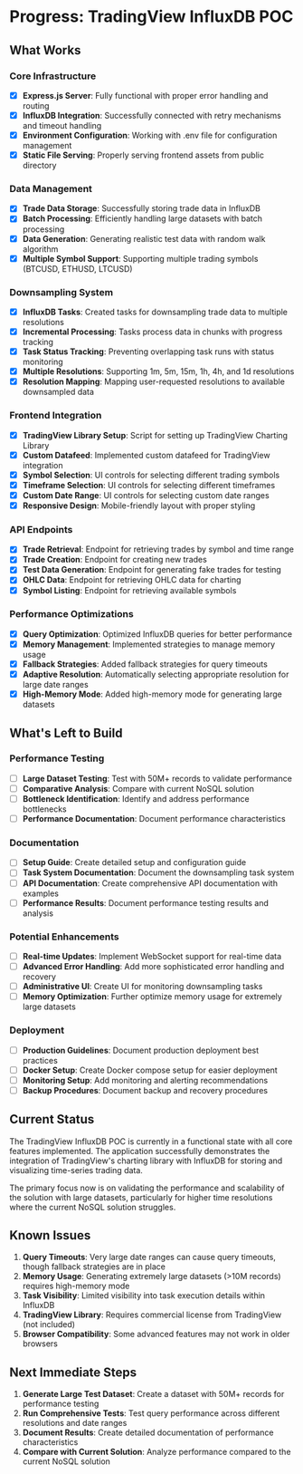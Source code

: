 # Progress: TradingView InfluxDB POC

## What Works

### Core Infrastructure

- [x] **Express.js Server**: Fully functional with proper error handling and routing
- [x] **InfluxDB Integration**: Successfully connected with retry mechanisms and timeout handling
- [x] **Environment Configuration**: Working with .env file for configuration management
- [x] **Static File Serving**: Properly serving frontend assets from public directory

### Data Management

- [x] **Trade Data Storage**: Successfully storing trade data in InfluxDB
- [x] **Batch Processing**: Efficiently handling large datasets with batch processing
- [x] **Data Generation**: Generating realistic test data with random walk algorithm
- [x] **Multiple Symbol Support**: Supporting multiple trading symbols (BTCUSD, ETHUSD, LTCUSD)

### Downsampling System

- [x] **InfluxDB Tasks**: Created tasks for downsampling trade data to multiple resolutions
- [x] **Incremental Processing**: Tasks process data in chunks with progress tracking
- [x] **Task Status Tracking**: Preventing overlapping task runs with status monitoring
- [x] **Multiple Resolutions**: Supporting 1m, 5m, 15m, 1h, 4h, and 1d resolutions
- [x] **Resolution Mapping**: Mapping user-requested resolutions to available downsampled data

### Frontend Integration

- [x] **TradingView Library Setup**: Script for setting up TradingView Charting Library
- [x] **Custom Datafeed**: Implemented custom datafeed for TradingView integration
- [x] **Symbol Selection**: UI controls for selecting different trading symbols
- [x] **Timeframe Selection**: UI controls for selecting different timeframes
- [x] **Custom Date Range**: UI controls for selecting custom date ranges
- [x] **Responsive Design**: Mobile-friendly layout with proper styling

### API Endpoints

- [x] **Trade Retrieval**: Endpoint for retrieving trades by symbol and time range
- [x] **Trade Creation**: Endpoint for creating new trades
- [x] **Test Data Generation**: Endpoint for generating fake trades for testing
- [x] **OHLC Data**: Endpoint for retrieving OHLC data for charting
- [x] **Symbol Listing**: Endpoint for retrieving available symbols

### Performance Optimizations

- [x] **Query Optimization**: Optimized InfluxDB queries for better performance
- [x] **Memory Management**: Implemented strategies to manage memory usage
- [x] **Fallback Strategies**: Added fallback strategies for query timeouts
- [x] **Adaptive Resolution**: Automatically selecting appropriate resolution for large date ranges
- [x] **High-Memory Mode**: Added high-memory mode for generating large datasets

## What's Left to Build

### Performance Testing

- [ ] **Large Dataset Testing**: Test with 50M+ records to validate performance
- [ ] **Comparative Analysis**: Compare with current NoSQL solution
- [ ] **Bottleneck Identification**: Identify and address performance bottlenecks
- [ ] **Performance Documentation**: Document performance characteristics

### Documentation

- [ ] **Setup Guide**: Create detailed setup and configuration guide
- [ ] **Task System Documentation**: Document the downsampling task system
- [ ] **API Documentation**: Create comprehensive API documentation with examples
- [ ] **Performance Results**: Document performance testing results and analysis

### Potential Enhancements

- [ ] **Real-time Updates**: Implement WebSocket support for real-time data
- [ ] **Advanced Error Handling**: Add more sophisticated error handling and recovery
- [ ] **Administrative UI**: Create UI for monitoring downsampling tasks
- [ ] **Memory Optimization**: Further optimize memory usage for extremely large datasets

### Deployment

- [ ] **Production Guidelines**: Document production deployment best practices
- [ ] **Docker Setup**: Create Docker compose setup for easier deployment
- [ ] **Monitoring Setup**: Add monitoring and alerting recommendations
- [ ] **Backup Procedures**: Document backup and recovery procedures

## Current Status

The TradingView InfluxDB POC is currently in a functional state with all core features implemented. The application successfully demonstrates the integration of TradingView's charting library with InfluxDB for storing and visualizing time-series trading data.

The primary focus now is on validating the performance and scalability of the solution with large datasets, particularly for higher time resolutions where the current NoSQL solution struggles.

## Known Issues

1. **Query Timeouts**: Very large date ranges can cause query timeouts, though fallback strategies are in place
2. **Memory Usage**: Generating extremely large datasets (>10M records) requires high-memory mode
3. **Task Visibility**: Limited visibility into task execution details within InfluxDB
4. **TradingView Library**: Requires commercial license from TradingView (not included)
5. **Browser Compatibility**: Some advanced features may not work in older browsers

## Next Immediate Steps

1. **Generate Large Test Dataset**: Create a dataset with 50M+ records for performance testing
2. **Run Comprehensive Tests**: Test query performance across different resolutions and date ranges
3. **Document Results**: Create detailed documentation of performance characteristics
4. **Compare with Current Solution**: Analyze performance compared to the current NoSQL solution
